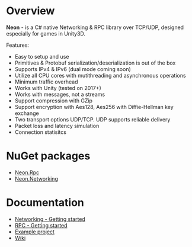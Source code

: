 # Overview

**Neon** - is a C# native Networking & RPC library over TCP/UDP, designed especially for games in Unity3D.

Features:
* Easy to setup and use
* Primitives & Protobuf serialization/deserialization is out of the box
* Supports IPv4 & IPv6 (dual mode coming soon)
* Utilize all CPU cores with mutithreading and asynchronous operations
* Minimum traffic overhead
* Works with Unity (tested on 2017+)
* Works with messages, not a streams
* Support compression with GZip
* Support encryption with Aes128, Aes256 with Diffie-Hellman key exchange
* Two transport options UDP/TCP. UDP supports reliable delivery
* Packet loss and latency simulation
* Connection statisitcs

# NuGet packages

* [Neon.Rpc](https://www.nuget.org/packages/Neon.Rpc/)
* [Neon.Networking](https://www.nuget.org/packages/Neon.Networking/)

# Documentation

* [Networking - Getting started](https://github.com/Agasper/Neon.NetRpc/wiki/Networking-Getting-started)
* [RPC - Getting started](https://github.com/Agasper/Neon.NetRpc/wiki/RPC-Getting-started)
* [Example project](https://github.com/Agasper/Neon.NetRpc/wiki/Example-project)
* [Wiki](https://github.com/Agasper/Neon.NetRpc/wiki)
